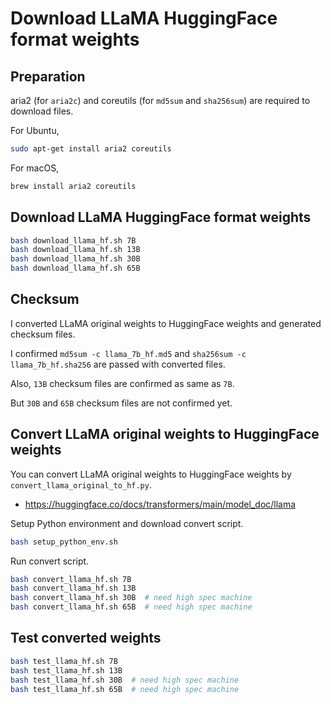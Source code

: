 # Download LLaMA HuggingFace format weights

## Preparation

aria2 (for `aria2c`) and coreutils (for `md5sum` and `sha256sum`) are required to download files.

For Ubuntu,

```bash
sudo apt-get install aria2 coreutils
```

For macOS,

```bash
brew install aria2 coreutils
```

## Download LLaMA HuggingFace format weights

```bash
bash download_llama_hf.sh 7B
bash download_llama_hf.sh 13B
bash download_llama_hf.sh 30B
bash download_llama_hf.sh 65B
```

## Checksum

I converted LLaMA original weights to HuggingFace weights and generated checksum files.

I confirmed `md5sum -c llama_7b_hf.md5` and `sha256sum -c llama_7b_hf.sha256` are passed with converted files.

Also, `13B` checksum files are confirmed as same as `7B`.

But `30B` and `65B` checksum files are not confirmed yet.

## Convert LLaMA original weights to HuggingFace weights

You can convert LLaMA original weights to HuggingFace weights by `convert_llama_original_to_hf.py`.

- https://huggingface.co/docs/transformers/main/model_doc/llama

Setup Python environment and download convert script.

```bash
bash setup_python_env.sh
```

Run convert script.

```bash
bash convert_llama_hf.sh 7B
bash convert_llama_hf.sh 13B
bash convert_llama_hf.sh 30B  # need high spec machine
bash convert_llama_hf.sh 65B  # need high spec machine
```

## Test converted weights

```bash
bash test_llama_hf.sh 7B
bash test_llama_hf.sh 13B
bash test_llama_hf.sh 30B  # need high spec machine
bash test_llama_hf.sh 65B  # need high spec machine
```
